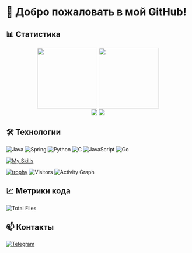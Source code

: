 # 🚀 Добро пожаловать в мой GitHub!

## 📊 Статистика


<div align="center">
  <!-- Statystyki konta (commits, PR, issues itp.) -->
  <img height="165em" src="https://github-readme-stats-private.vercel.app/api?username=Neyahd&show_icons=true&theme=tokyonight&include_all_commits=true&count_private=true&show=reviews,discussions_started,discussions_answered"/>
  
  <!-- Najczęściej używane języki -->
  <img height="165em" src="https://github-readme-stats-private.vercel.app/api/top-langs/?username=Neyahd&layout=compact&theme=tokyonight&hide=html,css,scss&count_private=true&langs_count=8"/>
</div>

<div align="center">
  <!-- Streak statystyki -->
  <img src="https://streak-stats-private.vercel.app/?user=Neyahd&theme=tokyonight&hide_border=true&date_format=j%20M%5B%20Y%5D&include_all_commits=true"/>
  
  <!-- Linie kodu (wymaga tokenu) -->
  <img src="https://tokei.rs/b1/github/Neyahd?category=code&style=flat&color=6392C6&label=Total%20Lines"/>
</div>

## 🛠️ Технологии
![Java](https://img.shields.io/badge/Java-007396?style=for-the-badge&logo=openjdk&logoColor=white)
![Spring](https://img.shields.io/badge/Spring-6DB33F?style=for-the-badge&logo=spring&logoColor=white)
![Python](https://img.shields.io/badge/Python-3776AB?style=for-the-badge&logo=python&logoColor=white)
![C](https://img.shields.io/badge/C-A8B9CC?style=for-the-badge&logo=c&logoColor=black)
![JavaScript](https://img.shields.io/badge/JavaScript-F7DF1E?style=for-the-badge&logo=javascript&logoColor=black)
![Go](https://img.shields.io/badge/Go-00ADD8?style=for-the-badge&logo=go&logoColor=white)

[![My Skills](https://skillicons.dev/icons?i=js,html,css,wasm)](https://skillicons.dev)

[![trophy](https://github-profile-trophy.vercel.app/?username=Neyahd&theme=onedark)](https://github.com/ryo-ma/github-profile-trophy)
![Visitors](https://visitor.archi.workers.dev/visitor-badge.glitch.me/badge?page_id=Neyahd.Neyahd)
![Activity Graph](https://github-readme-activity-graph.vercel.app/graph?username=Neyahd&theme=github-dark)

## 📈 Метрики кода
![Total Files](https://img.shields.io/badge/Files-1.2k-blue?style=for-the-badge)
## 📫 Контакты
[![Telegram](https://img.shields.io/badge/Telegram-26A5E4?style=for-the-badge&logo=telegram&logoColor=white)](https://t.me/sytrasyyy)
